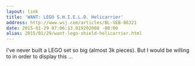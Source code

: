 ```yaml
---
layout: link
title: 'WANT: LEGO S.H.I.E.L.D. Helicarrier'
address: http://www.wsj.com/articles/BL-SEB-86321
date: 2015-01-29 07:06:13.019202000 -08:00
alias: 2015/01/29/want-lego-shield-helicarrier.html
---
```


I've never built a LEGO set so big (almost 3k pieces). But I would be willing to in order to display this ...

